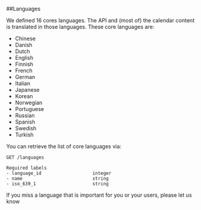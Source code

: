 ##Languages

We defined 16 cores languages. The API and (most of) the calendar content is translated in those languages. These core languages are:

* Chinese
* Danish
* Dutch
* English
* Finnish
* French
* German
* Italian
* Japanese
* Korean
* Norwegian
* Portuguese
* Russian
* Spanish
* Swedish
* Turkish

You can retrieve the list of core languages via:
```
GET /languages

Required labels
- language_id					integer
- name							string
- iso_639_1						string
```

If you miss a language that is important for you or your users, please let us know